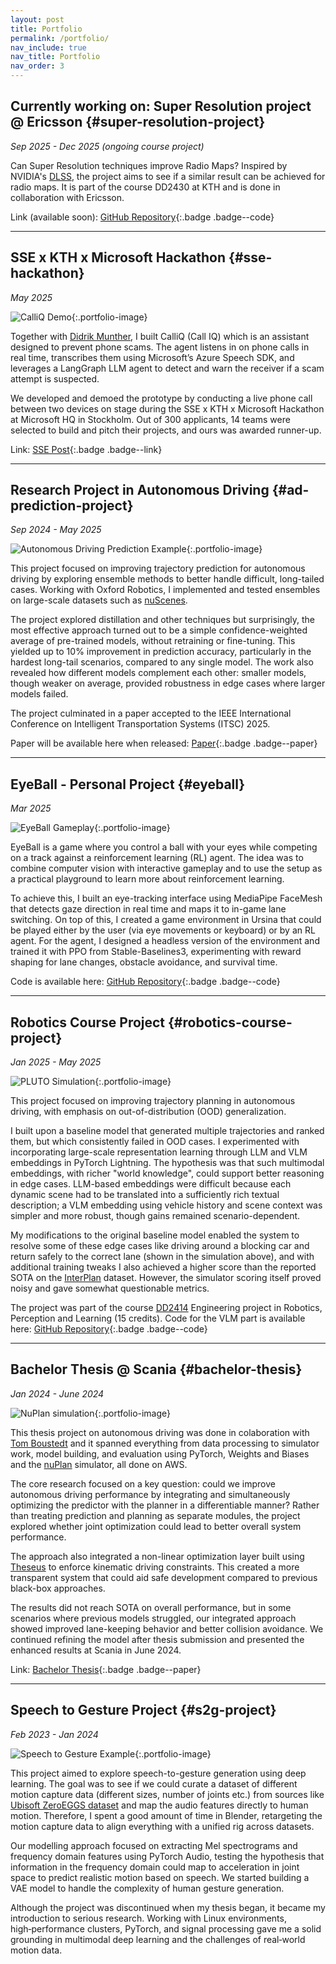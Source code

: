 ```yaml
---
layout: post
title: Portfolio
permalink: /portfolio/
nav_include: true
nav_title: Portfolio
nav_order: 3
---
```


## Currently working on: Super Resolution project @ Ericsson {#super-resolution-project}
*Sep 2025 - Dec 2025 (ongoing course project)*

Can Super Resolution techniques improve Radio Maps?
Inspired by NVIDIA's [DLSS](https://www.nvidia.com/en-gb/geforce/technologies/dlss/), the project aims to see if a similar result can be achieved for radio maps. It is part of the course DD2430 at KTH and is done in collaboration with Ericsson.

Link (available soon): [GitHub Repository](https://github.com/simonwanna/RaySR){:.badge .badge--code}

---

## SSE x KTH x Microsoft Hackathon {#sse-hackathon}
*May 2025*

![CalliQ Demo](/assets/portfolio/hackathon.jpg){:.portfolio-image}

Together with [Didrik Munther](https://didrik.tech/), I built CalliQ (Call IQ) which is an assistant designed to prevent phone scams. The agent listens in on phone calls in real time, transcribes them using Microsoft’s Azure Speech SDK, and leverages a LangGraph LLM agent to detect and warn the receiver if a scam attempt is suspected.

We developed and demoed the prototype by conducting a live phone call between two devices on stage during the SSE x KTH x Microsoft Hackathon at Microsoft HQ in Stockholm. Out of 300 applicants, 14 teams were selected to build and pitch their projects, and ours was awarded runner-up.

Link: [SSE Post](https://www.linkedin.com/feed/update/urn:li:activity:7328041781772632065/){:.badge .badge--link}

---

## Research Project in Autonomous Driving {#ad-prediction-project}
*Sep 2024 - May 2025*

![Autonomous Driving Prediction Example](/assets/portfolio/itsc.png){:.portfolio-image}

This project focused on improving trajectory prediction for autonomous driving by exploring ensemble methods to better handle difficult, long-tailed cases. Working with Oxford Robotics, I implemented and tested ensembles on large-scale datasets such as [nuScenes](https://www.nuscenes.org/).

The project explored distillation and other techniques but surprisingly, the most effective approach turned out to be a simple confidence-weighted average of pre-trained models, without retraining or fine-tuning. This yielded up to 10% improvement in prediction accuracy, particularly in the hardest long-tail scenarios, compared to any single model. The work also revealed how different models complement each other: smaller models, though weaker on average, provided robustness in edge cases where larger models failed.

The project culminated in a paper accepted to the IEEE International Conference on Intelligent Transportation Systems (ITSC) 2025.

Paper will be available here when released: [Paper](https://ieee-itsc.org/2025/){:.badge .badge--paper}

---

## EyeBall - Personal Project {#eyeball}
*Mar 2025*

![EyeBall Gameplay](/assets/portfolio/eyeball-gameplay.png){:.portfolio-image}

EyeBall is a game where you control a ball with your eyes while competing on a track against a reinforcement learning (RL) agent. The idea was to combine computer vision with interactive gameplay and to use the setup as a practical playground to learn more about reinforcement learning.

To achieve this, I built an eye-tracking interface using MediaPipe FaceMesh that detects gaze direction in real time and maps it to in-game lane switching. On top of this, I created a game environment in Ursina that could be played either by the user (via eye movements or keyboard) or by an RL agent. For the agent, I designed a headless version of the environment and trained it with PPO from Stable-Baselines3, experimenting with reward shaping for lane changes, obstacle avoidance, and survival time.

Code is available here: [GitHub Repository](https://github.com/simonwanna/EyeBall){:.badge .badge--code}

---

## Robotics Course Project {#robotics-course-project}
*Jan 2025 - May 2025*

![PLUTO Simulation](/assets/portfolio/interplan-compare.gif){:.portfolio-image}

This project focused on improving trajectory planning in autonomous driving, with emphasis on out-of-distribution (OOD) generalization.

I built upon a baseline model that generated multiple trajectories and ranked them, but which consistently failed in OOD cases. I experimented with incorporating large-scale representation learning through LLM and VLM embeddings in PyTorch Lightning. The hypothesis was that such multimodal embeddings, with richer "world knowledge", could support better reasoning in edge cases. LLM-based embeddings were difficult because each dynamic scene had to be translated into a sufficiently rich textual description; a VLM embedding using vehicle history and scene context was simpler and more robust, though gains remained scenario-dependent.

My modifications to the original baseline model enabled the system to resolve some of these edge cases like driving around a blocking car and return safely to the correct lane (shown in the simulation above), and with additional training tweaks I also achieved a higher score than the reported SOTA on the [InterPlan](https://github.com/mh0797/interPlan) dataset. However, the simulator scoring itself proved noisy and gave somewhat questionable metrics.

The project was part of the course [DD2414](https://www.kth.se/student/kurser/kurs/DD2414?l=en) Engineering project in Robotics, Perception and Learning (15 credits). Code for the VLM part is available here: [GitHub Repository](https://github.com/simonwanna/GameFormer-vlm){:.badge .badge--code}

---

## Bachelor Thesis @ Scania {#bachelor-thesis} 
*Jan 2024 - June 2024*

![NuPlan simulation](/assets/portfolio/nuplan-sim.gif){:.portfolio-image}

This thesis project on autonomous driving was done in colaboration with [Tom Boustedt](https://tomboustedt.com) and it spanned everything from data processing to simulator work, model building, and evaluation using PyTorch, Weights and Biases and the [nuPlan](https://www.nuscenes.org/nuplan) simulator, all done on AWS.

The core research focused on a key question: could we improve autonomous driving performance by integrating and simultaneously optimizing the predictor with the planner in a differentiable manner? Rather than treating prediction and planning as separate modules, the project explored whether joint optimization could lead to better overall system performance.

The approach also integrated a non-linear optimization layer built using [Theseus](https://research.facebook.com/publications/theseus-a-library-for-differentiable-nonlinear-optimization/) to enforce kinematic driving constraints. This created a more transparent system that could aid safe development compared to previous black-box approaches.

The results did not reach SOTA on overall performance, but in some scenarios where previous models struggled, our integrated approach showed improved lane-keeping behavior and better collision avoidance. We continued refining the model after thesis submission and presented the enhanced results at Scania in June 2024.

Link: [Bachelor Thesis](https://kth.diva-portal.org/smash/get/diva2:1880732/FULLTEXT01.pdf){:.badge .badge--paper}

---

## Speech to Gesture Project {#s2g-project}
*Feb 2023 - Jan 2024*

![Speech to Gesture Example](/assets/portfolio/s2g-zeggs-rig.gif){:.portfolio-image}

This project aimed to explore speech-to-gesture generation using deep learning. The goal was to see if we could curate a dataset of different motion capture data (different sizes, number of joints etc.) from sources like [Ubisoft ZeroEGGS dataset](https://github.com/ubisoft/ubisoft-laforge-ZeroEGGS) and map the audio features directly to human motion. Therefore, I spent a good amount of time in Blender, retargeting the motion capture data to align everything with a unified rig across datasets. 

Our modelling approach focused on extracting Mel spectrograms and frequency domain features using PyTorch Audio, testing the hypothesis that information in the frequency domain could map to acceleration in joint space to predict realistic motion based on speech. We started building a VAE model to handle the complexity of human gesture generation.

Although the project was discontinued when my thesis began, it became my introduction to serious research. Working with Linux environments, high‑performance clusters, PyTorch, and signal processing gave me a solid grounding in multimodal deep learning and the challenges of real‑world motion data.